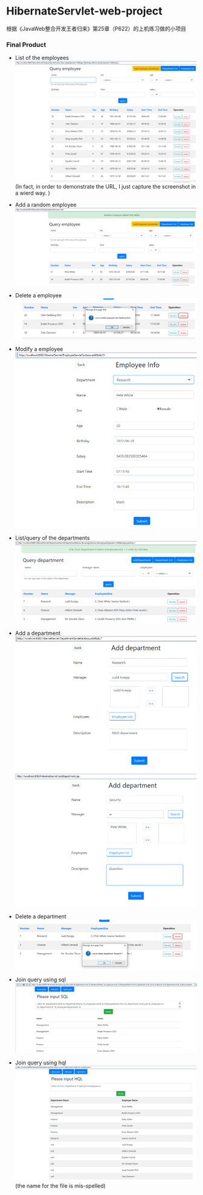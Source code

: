 # HibernateServlet-web-project
根据《JavaWeb整合开发王者归来》第25章（P622）的上机练习做的小项目

### Final Product

- List of the employees
![list employees](./outcomeImg/employeeList.png)
(In fact, in order to demonstrate the URL, I just capture the screenshot in a wierd way. )

- Add a random employee
![add employee](./outcomeImg/addE.png)

- Delete a employee
![delete employee](./outcomeImg/deleteE.png)

- Modify a employee
![modify employees](./outcomeImg/ModifyE.png)

- List/query of the departments
![list department](./outcomeImg/departmentListQuery.png)

- Add a department
![add department](./outcomeImg/addD.png)
![add department1](./outcomeImg/addD2.png)

- Delete a department
![delete department](./outcomeImg/deleteD.png)

- Join query using sql
![join query sql](./outcomeImg/sqlJoin.png)

- Join query using hql
![join query hql](./outcomeImg/sql.png)
(the name for the file is mis-spelled)
